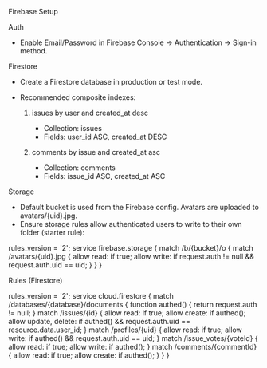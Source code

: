 Firebase Setup

Auth
- Enable Email/Password in Firebase Console → Authentication → Sign-in method.

Firestore
- Create a Firestore database in production or test mode.
- Recommended composite indexes:

  1) issues by user and created_at desc
     - Collection: issues
     - Fields: user_id ASC, created_at DESC

  2) comments by issue and created_at asc
     - Collection: comments
     - Fields: issue_id ASC, created_at ASC

Storage
- Default bucket is used from the Firebase config. Avatars are uploaded to avatars/{uid}.jpg.
- Ensure storage rules allow authenticated users to write to their own folder (starter rule):

rules_version = '2';
service firebase.storage {
  match /b/{bucket}/o {
    match /avatars/{uid}.jpg {
      allow read: if true;
      allow write: if request.auth != null && request.auth.uid == uid;
    }
  }
}

Rules (Firestore)

rules_version = '2';
service cloud.firestore {
  match /databases/{database}/documents {
    function authed() { return request.auth != null; }
    match /issues/{id} {
      allow read: if true;
      allow create: if authed();
      allow update, delete: if authed() && request.auth.uid == resource.data.user_id;
    }
    match /profiles/{uid} {
      allow read: if true;
      allow write: if authed() && request.auth.uid == uid;
    }
    match /issue_votes/{voteId} {
      allow read: if true;
      allow write: if authed();
    }
    match /comments/{commentId} {
      allow read: if true;
      allow create: if authed();
    }
  }
}

